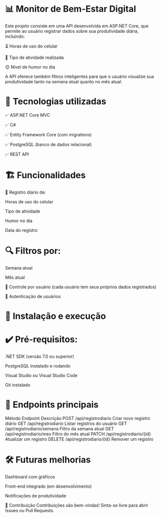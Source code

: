 # 📊 Monitor de Bem-Estar Digital
Este projeto consiste em uma API desenvolvida em ASP.NET Core, que permite ao usuário registrar dados sobre sua produtividade diária, incluindo:

 ⏳ Horas de uso do celular

 🎯 Tipo de atividade realizada

 😊 Nível de humor no dia

A API oferece também filtros inteligentes para que o usuário visualize sua produtividade tanto na semana atual quanto no mês atual.

# 🚀 Tecnologias utilizadas
✅ ASP.NET Core MVC

✅ C#

✅ Entity Framework Core (com migrations)

✅ PostgreSQL (banco de dados relacional)

✅ REST API

# 🏗️ Funcionalidades
📄 Registro diário de:

Horas de uso do celular

Tipo de atividade

Humor no dia

Data do registro

# 🔍 Filtros por:

Semana atual

Mês atual

 👤 Controle por usuário (cada usuário tem seus próprios dados registrados)

 🔐 Autenticação de usuários

# 🔧 Instalação e execução
# ✔️ Pré-requisitos:
.NET SDK (versão 7.0 ou superior)

PostgreSQL instalado e rodando

Visual Studio ou Visual Studio Code

Git instalado


# 📡 Endpoints principais
Método	Endpoint	Descrição
POST	/api/registrodiario	Criar novo registro diário
GET	/api/registrodiario	Listar registros do usuário
GET	/api/registrodiario/semana	Filtro da semana atual
GET	/api/registrodiario/mes	Filtro do mês atual
PATCH	/api/registrodiario/{id}	Atualizar um registro
DELETE	/api/registrodiario/{id}	Remover um registro

# 🛠️ Futuras melhorias
Dashboard com gráficos

Front-end integrado (em desenvolvimento)

Notificações de produtividade

🤝 Contribuição
Contribuições são bem-vindas! Sinta-se livre para abrir Issues ou Pull Requests.
